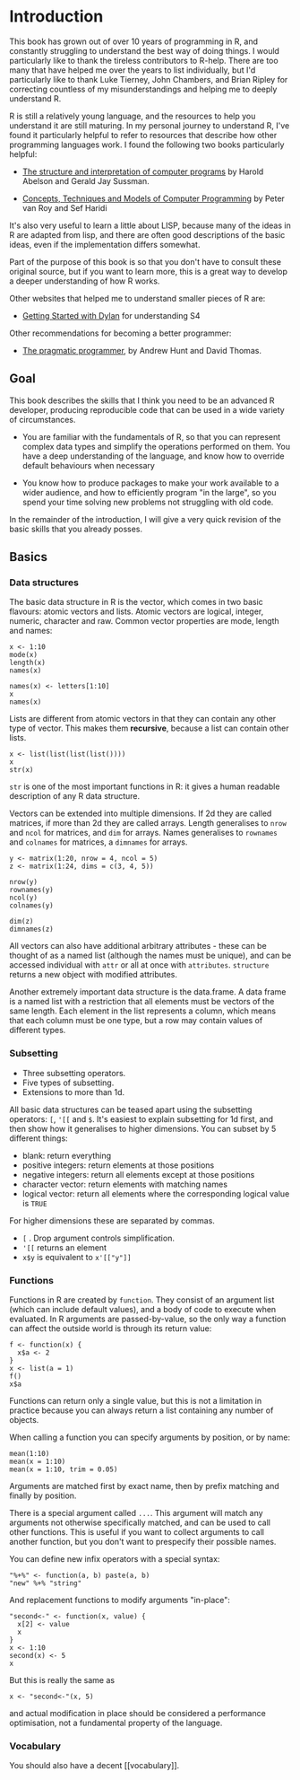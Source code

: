 # Introduction

This book has grown out of over 10 years of programming in R, and constantly struggling to understand the best way of doing things. I would particularly like to thank the tireless contributors to R-help. There are too many that have helped me over the years to list individually, but I'd particularly like to thank Luke Tierney, John Chambers, and Brian Ripley for correcting countless of my misunderstandings and helping me to deeply understand R.

R is still a relatively young language, and the resources to help you understand it are still maturing. In my personal journey to understand R, I've found it particularly helpful to refer to resources that describe how other programming languages work.  I found the following two books particularly helpful:

* [The structure and interpretation of computer programs](http://mitpress.mit.edu/sicp/full-text/book/book.html) by Harold Abelson and Gerald Jay Sussman.

* [Concepts, Techniques and Models of Computer Programming](http://amzn.com/0262220695?tag=hadlwick-20) by Peter van Roy and Sef Haridi

It's also very useful to learn a little about LISP, because many of the ideas in R are adapted from lisp, and there are often good descriptions of the basic ideas, even if the implementation differs somewhat.

Part of the purpose of this book is so that you don't have to consult these original source, but if you want to learn more, this is a great way to develop a deeper understanding of how R works.

Other websites that helped me to understand smaller pieces of R are:

* [Getting Started with Dylan](http://www.opendylan.org/gdref/tutorial.html)
  for understanding S4

Other recommendations for becoming a better programmer:

* [The pragmatic programmer](http://amzn.com/020161622X?tag=hadlwick-20), by Andrew Hunt and David Thomas.

## Goal

This book describes the skills that I think you need to be an advanced R developer, producing reproducible code that can be used in a wide variety of circumstances.

* You are familiar with the fundamentals of R, so that you can represent
  complex data types and simplify the operations performed on them. You have a
  deep understanding of the language, and know how to override default
  behaviours when necessary

* You know how to produce packages to make your work available to a wider
  audience, and how to efficiently program "in the large", so you spend your
  time solving new problems not struggling with old code.

In the remainder of the introduction, I will give a very quick revision of the basic skills that you already posses.

## Basics

### Data structures

The basic data structure in R is the vector, which comes in two basic flavours: atomic vectors and lists. Atomic vectors are logical, integer, numeric, character and raw. Common vector properties are mode, length and names:

    x <- 1:10
    mode(x)
    length(x)
    names(x)
    
    names(x) <- letters[1:10]
    x
    names(x)

Lists are different from atomic vectors in that they can contain any other type of vector. This makes them __recursive__, because a list can contain other lists. 

    x <- list(list(list(list())))
    x
    str(x)

`str` is one of the most important functions in R: it gives a human readable description of any R data structure.

Vectors can be extended into multiple dimensions. If 2d they are called matrices, if more than 2d they are called arrays.  Length generalises to `nrow` and `ncol` for matrices, and `dim` for arrays.  Names generalises to `rownames` and `colnames` for matrices, a `dimnames` for arrays.

    y <- matrix(1:20, nrow = 4, ncol = 5)
    z <- matrix(1:24, dims = c(3, 4, 5))

    nrow(y)
    rownames(y)
    ncol(y)
    colnames(y)

    dim(z)
    dimnames(z)

All vectors can also have additional arbitrary attributes - these can be thought of as a named list (although the names must be unique), and can be accessed individual with `attr` or all at once with `attributes`.  `structure` returns a new object with modified attributes.

Another extremely important data structure is the data.frame. A data frame is a named list with a restriction that all elements must be vectors of the same length. Each element in the list represents a column, which means that each column must be one type, but a row may contain values of different types.

### Subsetting

* Three subsetting operators.
* Five types of subsetting.
* Extensions to more than 1d.

All basic data structures can be teased apart using the subsetting operators: `[`, `'[[` and `$`. It's easiest to explain subsetting for 1d first, and then show how it generalises to higher dimensions. You can subset by 5 different things:

* blank: return everything
* positive integers: return elements at those positions
* negative integers: return all elements except at those positions
* character vector: return elements with matching names
* logical vector: return all elements where the corresponding logical value is `TRUE`

For higher dimensions these are separated by commas.

* `[` .  Drop argument controls simplification.
* `'[[` returns an element
* `x$y` is equivalent to `x'[["y"]]`

### Functions

Functions in R are created by `function`. They consist of an argument list (which can include default values), and a body of code to execute when evaluated. In R arguments are passed-by-value, so the only way a function can affect the outside world is through its return value:

    f <- function(x) {
      x$a <- 2
    }
    x <- list(a = 1)
    f()
    x$a

Functions can return only a single value, but this is not a limitation in practice because you can always return a list containing any number of objects.

When calling a function you can specify arguments by position, or by name:

    mean(1:10)
    mean(x = 1:10)
    mean(x = 1:10, trim = 0.05)

Arguments are matched first by exact name, then by prefix matching and finally by position.

There is a special argument called `...`.  This argument will match any arguments not otherwise specifically matched, and can be used to call other functions.  This is useful if you want to collect arguments to call another function, but you don't want to prespecify their possible names.

You can define new infix operators with a special syntax:

    "%+%" <- function(a, b) paste(a, b)
    "new" %+% "string"

And replacement functions to modify arguments "in-place":

    "second<-" <- function(x, value) {
      x[2] <- value
      x
    }
    x <- 1:10
    second(x) <- 5
    x

But this is really the same as 

    x <- "second<-"(x, 5)

and actual modification in place should be considered a performance optimisation, not a fundamental property of the language.

### Vocabulary

You should also have a decent [[vocabulary]].
